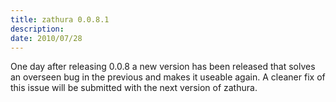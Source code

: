 ```yaml
---
title: zathura 0.0.8.1
description: 
date: 2010/07/28
---
```


One day after releasing 0.0.8 a new version has been released that solves an
overseen bug in the previous and makes it useable again. A cleaner fix of this
issue will be submitted with the next version of zathura.

